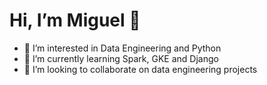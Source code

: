 # Hi, I’m Miguel 👋 
- 👀 I’m interested in Data Engineering and Python 
- 🌱 I’m currently learning Spark, GKE and Django
- 💞️ I’m looking to collaborate on data engineering projects

